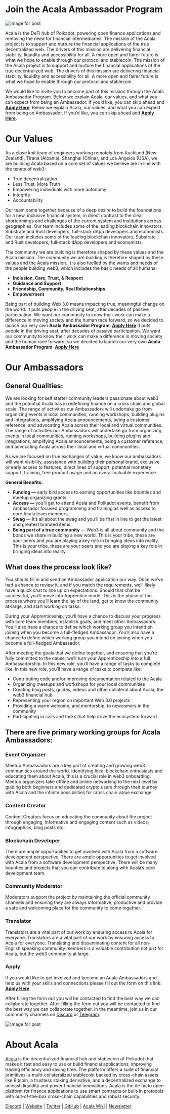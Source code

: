 # Join the Acala Ambassador Program

![Image for post](https://miro.medium.com/max/3200/0*X-e7lkvJHnabKk4k)

Acala is the DeFi hub of Polkadot, powering open finance applications and removing the need for financial intermediaries. The mission of the Acala project is to support and nurture the financial applications of the true decentralized web. The drivers of this mission are delivering financial stability, liquidity and accessibility for all. A more open and fairer future is what we hope to enable through our protocol and stablecoin. The mission of the Acala project is to support and nurture the financial applications of the true decentralized web. The drivers of this mission are delivering financial stability, liquidity and accessibility for all. A more open and fairer future is what we hope to enable through our protocol and stablecoin.

We would like to invite you to become part of this mission through the Acala Ambassador Program. Below we explain Acala, our values, and what you can expect from being an Ambassador. If you’d like, you can skip ahead and [**Apply Here**](http://acala.hubspotpagebuilder.com/acala-ambassador-program). Below we explain Acala, our values, and what you can expect from being an Ambassador. If you’d like, you can skip ahead and [**Apply Here**](http://acala.hubspotpagebuilder.com/acala-ambassador-program).

# Our Values

As a close knit team of engineers working remotely from Auckland (New Zealand), Tirana (Albania), Shanghai (China), and Los Angeles (USA), we are building Acala based on a core set of values we believe are in line with the tenets of web3:

- True decentralization
- Less Trust, More Truth
- Empowering individuals with more autonomy
- Integrity
- Accountability

Our team came together because of a deep desire to build the foundations for a new, inclusive financial system, in direct contrast to the clear shortcomings and challenges of the current system and institutions across geographies. Our team includes some of the leading blockchain innovators, Substrate and Rust developers, full-stack dApp developers and economists. Our team includes some of the leading blockchain innovators, Substrate and Rust developers, full-stack dApp developers and economists.

The community we are building is therefore shaped by these values and the Acala mission. The community we are building is therefore shaped by these values and the Acala mission. It is also fuelled by the wants and needs of the people building web3, which includes the basic needs of all humans:

- **Inclusion, Care, Trust, & Respect**
- **Guidance and Support**
- **Friendship, Community, Real Relationships**
- **Empowerment**

Being part of building Web 3.0 means impacting true, meaningful change on the world. It puts people in the driving seat, after decades of passive participation. We want our community to know their work can make a difference in moving society and the human race forward, so we decided to launch our very own **Acala Ambassador Program**. [**Apply Here**](http://acala.hubspotpagebuilder.com/acala-ambassador-program) It puts people in the driving seat, after decades of passive participation. We want our community to know their work can make a difference in moving society and the human race forward, so we decided to launch our very own **Acala Ambassador Program**. [**Apply Here**](http://acala.hubspotpagebuilder.com/acala-ambassador-program)

# **Our Ambassadors**

## **General Qualities:**

We are looking for self starter community leaders passionate about web3 and the potential Acala has in redefining finance on a cross chain and global scale. The range of activities our Ambassadors will undertake go from organizing events in local communities, running workshops, building plugins and integrations, amplifying Acala announcements, being a customer reference, and advocating Acala across their local and virtual communities. The range of activities our Ambassadors will undertake go from organizing events in local communities, running workshops, building plugins and integrations, amplifying Acala announcements, being a customer reference, and advocating Acala across their local and virtual communities.

As we are focused on true exchanges of value, we know our ambassadors will want visibility, assistance with building their personal brand, exclusive or early access to features, direct lines of support, potential monetary support, training, free product usage and an overall valuable experience.

**General Benefits:**

- **Funding —** early bird access to earning opportunities like bounties and meetup organizing grants
- **Access —** you’ll get to attend Acala and Polkadot events, benefit from Ambassador focused programming and training as well as access to core Acala team members.
- **Swag** — It’s all about the swag and you’ll be first in line to get the latest and greatest branded items.
- **Being part of a true community** — Web3 is all about community and the bonds we share in building a new world. This is your tribe, these are your peers and you are playing a key role in bringing ideas into reality. This is your tribe, these are your peers and you are playing a key role in bringing ideas into reality.

## **What does the process look like?**

You should fill in and send an Ambassador application our way. Once we’ve had a chance to review it, and if you match the requirements, we’ll likely have a quick chat to line up on expectations. Should that chat be successful, you’ll move into Apprentice mode. This is the phase of the process where you’ll learn the lay of the land, get to know the community at-large, and start working on tasks.

During your Apprenticeship, you’ll have a chance to discuss your progress with core team members, establish goals, and meet other Ambassadors. You’ll also have a chance to define which working group you intend on joining when you become a full-fledged Ambassador. You’ll also have a chance to define which working group you intend on joining when you become a full-fledged Ambassador.

After meeting the goals that we define together, and ensuring that you’re fully committed to the cause, we’ll turn your Apprenticeship into a full Ambassadorship. In this new role, you’ll have a range of tasks to complete like: In this new role, you’ll have a range of tasks to complete like:

- Contributing code and/or improving documentation related to the Acala
- Organizing meetups and workshops for your local communities
- Creating blog posts, guides, videos and other collateral about Acala, the web3 financial hub
- Representing your region on important Web 3.0 projects
- Providing a warm welcome, and mentorship, to newcomers in the community
- Participating in calls and tasks that help drive the ecosystem forward

## There are five primary working groups for Acala Ambassadors:

### **Event Organizer**

Meetup Ambassadors are a key part of creating and growing web3 communities around the world. Identifying local blockchain enthusiasts and educating them about Acala, this is a crucial role in web3 onboarding. Meetup organizers take offline and online networking to the next level by guiding both beginners and dedicated crypto users through their journey with Acala and the infinite possibilities for cross chain value exchange.

### **Content Creator**

Content Creators focus on educating the community about the project through engaging, informative and engaging content such as videos, infographics, blog posts etc.

### **Blockchain Developer**

There are ample opportunities to get involved with Acala from a software development perspective. There are ample opportunities to get involved with Acala from a software development perspective. There will be many bounties and projects that you can contribute to along with Acala’s core development team.

### **Community Moderator**

Moderators support the project by maintaining the official community channels and ensuring they are always informative, productive and provide a safe and welcoming place for the community to come together.

### **Translator**

Translators are a vital part of our work by ensuring access to Acala for everyone. Translators are a vital part of our work by ensuring access to Acala for everyone. Translating and disseminating content for all non-English speaking community members is a valuable contribution not just for Acala, but the web3 community at large.

### **Apply**

If you would like to get involved and become an Acala Ambassadors and help us with your skills and connections please fill out the form on this link: [**Apply Here**](http://acala.hubspotpagebuilder.com/acala-ambassador-program)

After filling the form out you will be contacted to find the best way we can collaborate together. After filling the form out you will be contacted to find the best way we can collaborate together. In the meantime, join us in our community channels on [Discord](https://discord.com/invite/vdbFVCH) or [Telegram](https://t.me/acalaofficial).

![Image for post](https://miro.medium.com/max/2402/0*qGT3mWl2DgxVsAy6.png)

# About Acala

[Acala](http://acala.network/) is the decentralized financial hub and stablecoin of Polkadot that makes it fast and easy to use or build financial applications, improving trading efficiency and saving time. The platform offers a suite of financial primitives: a multi-collateralized stablecoin backed by cross-chain assets like Bitcoin, a trustless staking derivative, and a decentralized exchange to unleash liquidity and power financial innovations. Acala is the de facto open platform for finance applications to use smart contracts or built-in protocols with out-of-the-box cross-chain capabilities and robust security.

[Discord](https://discord.gg/vdbFVCH) | [Website](https://acala.network/) | [Twitter](https://twitter.com/AcalaNetwork) | [GitHub](https://github.com/AcalaNetwork/Acala) | [Acala Wiki](https://github.com/AcalaNetwork/Acala/wiki) | [Newsletter](https://share.hsforms.com/1X9RxkXk-R62I0VNbATaDXw4h8qc)
